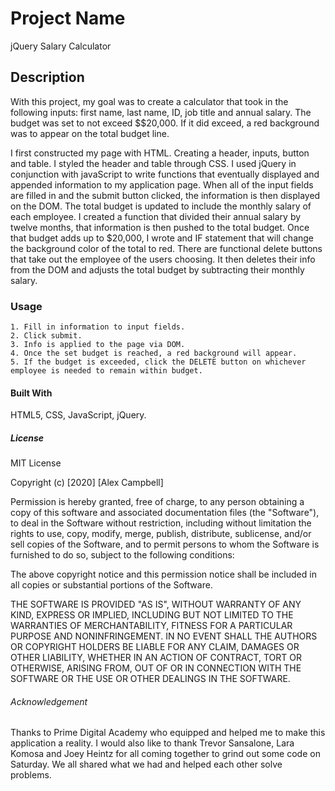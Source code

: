 # Project Name

jQuery Salary Calculator

## Description

With this project, my goal was to create a calculator that took in the following inputs: first name, last name, ID, job title and annual salary. The budget was set to not exceed \$\$20,000. If it did exceed, a red background was to appear on the total budget line.

I first constructed my page with HTML. Creating a header, inputs, button and table. I styled the header and table through CSS. I used jQuery in conjunction with javaScript to write functions that eventually displayed and appended information to my application page. When all of the input fields are filled in and the submit button clicked, the information is then displayed on the DOM. The total budget is updated to include the monthly salary of each employee. I created a function that divided their annual salary by twelve months, that information is then pushed to the total budget. Once that budget adds up to \$20,000, I wrote and IF statement that will change the background color of the total to red. There are functional delete buttons that take out the employee of the users choosing. It then deletes their info from the DOM and adjusts the total budget by subtracting their monthly salary.

### Usage

    1. Fill in information to input fields.
    2. Click submit.
    3. Info is applied to the page via DOM.
    4. Once the set budget is reached, a red background will appear.
    5. If the budget is exceeded, click the DELETE button on whichever employee is needed to remain within budget.

#### Built With

HTML5, CSS, JavaScript, jQuery.

##### License

MIT License

Copyright (c) [2020] [Alex Campbell]

Permission is hereby granted, free of charge, to any person obtaining a copy
of this software and associated documentation files (the "Software"), to deal
in the Software without restriction, including without limitation the rights
to use, copy, modify, merge, publish, distribute, sublicense, and/or sell
copies of the Software, and to permit persons to whom the Software is
furnished to do so, subject to the following conditions:

The above copyright notice and this permission notice shall be included in all
copies or substantial portions of the Software.

THE SOFTWARE IS PROVIDED "AS IS", WITHOUT WARRANTY OF ANY KIND, EXPRESS OR
IMPLIED, INCLUDING BUT NOT LIMITED TO THE WARRANTIES OF MERCHANTABILITY,
FITNESS FOR A PARTICULAR PURPOSE AND NONINFRINGEMENT. IN NO EVENT SHALL THE
AUTHORS OR COPYRIGHT HOLDERS BE LIABLE FOR ANY CLAIM, DAMAGES OR OTHER
LIABILITY, WHETHER IN AN ACTION OF CONTRACT, TORT OR OTHERWISE, ARISING FROM,
OUT OF OR IN CONNECTION WITH THE SOFTWARE OR THE USE OR OTHER DEALINGS IN THE
SOFTWARE.

###### Acknowledgement

Thanks to Prime Digital Academy who equipped and helped me to make this application a reality. I would also like to thank Trevor Sansalone, Lara Komosa and Joey Heintz for all coming together to grind out some code on Saturday. We all shared what we had and helped each other solve problems.
